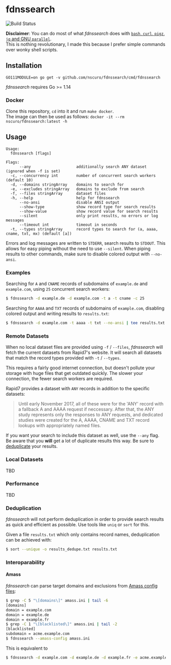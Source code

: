 # fdnssearch

![Build Status](https://github.com/nscuro/fdnssearch/workflows/Continuous%20Integration/badge.svg?branch=master)

**Disclaimer**: You can do most of what *fdnssearch* does with [`bash`, `curl`, `pigz`, `jq` and GNU `parallel`](https://github.com/rapid7/sonar/wiki/Forward-DNS).  
This is nothing revolutionary, I made this because I prefer simple commands over wonky shell scripts.

## Installation

`GO111MODULE=on go get -v github.com/nscuro/fdnssearch/cmd/fdnssearch`

*fdnssearch* requires Go >= 1.14

### Docker

Clone this repository, `cd` into it and run `make docker`.  
The image can then be used as follows: `docker -it --rm nscuro/fdnssearch:latest -h`

## Usage

```
Usage:
  fdnssearch [flags]

Flags:
      --any                    additionally search ANY dataset (ignored when -f is set)
  -c, --concurrency int        number of concurrent search workers (default 10)
  -d, --domains stringArray    domains to search for
  -e, --excludes stringArray   domains to exclude from search
  -f, --files stringArray      dataset files
  -h, --help                   help for fdnssearch
      --no-ansi                disable ANSI output
      --show-type              show record type for search results
      --show-value             show record value for search results
      --silent                 only print results, no errors or log messages
      --timeout int            timeout in seconds
  -t, --types stringArray      record types to search for (a, aaaa, cname, txt, mx) (default [a])
```

Errors and log messages are written to `STDERR`, search results to `STDOUT`. This allows for easy piping without the need to use `--silent`. When piping results to other commands, make sure to disable colored output with `--no-ansi`.

### Examples

Searching for `A` and `CNAME` records of subdomains of `example.de` and `example.com`, using `25` concurrent search workers:

```bash
$ fdnssearch -d example.de -d example.com -t a -t cname -c 25
```

Searching for `AAAA` and `TXT` records of subdomains of `example.com`, disabling colored output and writing results to `results.txt`:

```bash
$ fdnssearch -d example.com -t aaaa -t txt --no-ansi | tee results.txt
```

### Remote Datasets

When no local dataset files are provided using `-f` / `--files`, *fdnssearch* will fetch the current datasets from Rapid7's website. It will search all datasets that match the record types provided with `-t` / `--types`. 

This requires a fairly good internet connection, but doesn't pollute your storage with huge files that get outdated quickly. The slower your connection, the fewer search workers are required.

Rapid7 provides a dataset with `ANY` records in addition to the specific datasets:

> Until early November 2017, all of these were for the 'ANY' record with a fallback A and AAAA request if neccessary. After that, the ANY study represents only the responses to ANY requests, and dedicated studies were created for the A, AAAA, CNAME and TXT record lookups with appropriately named files.

If you want your search to include this dataset as well, use the `--any` flag. Be aware that you **will** get a lot of duplicate results this way. Be sure to [deduplicate](#deduplication) your results. 

### Local Datasets

TBD

### Performance

TBD

### Deduplication

*fdnssearch* will not perform deduplication in order to provide search results as quick and efficient as possible. Use tools like `uniq` or `sort` for this.

Given a file `results.txt` which only contains record names, deduplication can be achieved with:

```bash
$ sort --unique -o results_dedupe.txt results.txt
```

### Interoparability

#### Amass

*fdnssearch* can parse target domains and exclusions from [Amass config files](https://github.com/OWASP/Amass/blob/master/examples/config.ini):

```bash
$ grep -C 5 "\[domains\]" amass.ini | tail -6
[domains]
domain = example.com
domain = example.de
domain = example.fr
$ grep -C 1 "\[blacklisted\]" amass.ini | tail -2
[blacklisted]
subdomain = acme.example.com
$ fdnssearch --amass-config amass.ini
```

This is equivalent to

```bash
$ fdnssearch -d example.com -d example.de -d example.fr -e acme.example.com
```
